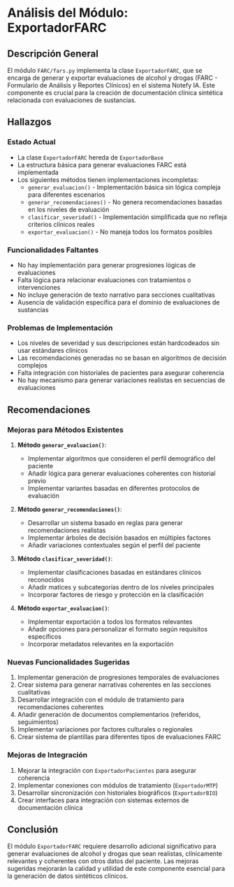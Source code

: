 # Análisis del Módulo: ExportadorFARC

## Descripción General
El módulo `FARC/fars.py` implementa la clase `ExportadorFARC`, que se encarga de generar y exportar evaluaciones de alcohol y drogas (FARC - Formulario de Análisis y Reportes Clínicos) en el sistema Notefy IA. Este componente es crucial para la creación de documentación clínica sintética relacionada con evaluaciones de sustancias.

## Hallazgos

### Estado Actual
- La clase `ExportadorFARC` hereda de `ExportadorBase`
- La estructura básica para generar evaluaciones FARC está implementada
- Los siguientes métodos tienen implementaciones incompletas:
  - `generar_evaluacion()` - Implementación básica sin lógica compleja para diferentes escenarios
  - `generar_recomendaciones()` - No genera recomendaciones basadas en los niveles de evaluación
  - `clasificar_severidad()` - Implementación simplificada que no refleja criterios clínicos reales
  - `exportar_evaluacion()` - No maneja todos los formatos posibles
  
### Funcionalidades Faltantes
- No hay implementación para generar progresiones lógicas de evaluaciones
- Falta lógica para relacionar evaluaciones con tratamientos o intervenciones
- No incluye generación de texto narrativo para secciones cualitativas
- Ausencia de validación específica para el dominio de evaluaciones de sustancias

### Problemas de Implementación
- Los niveles de severidad y sus descripciones están hardcodeados sin usar estándares clínicos
- Las recomendaciones generadas no se basan en algoritmos de decisión complejos
- Falta integración con historiales de pacientes para asegurar coherencia
- No hay mecanismo para generar variaciones realistas en secuencias de evaluaciones

## Recomendaciones

### Mejoras para Métodos Existentes
1. **Método `generar_evaluacion()`**:
   - Implementar algoritmos que consideren el perfil demográfico del paciente
   - Añadir lógica para generar evaluaciones coherentes con historial previo
   - Implementar variantes basadas en diferentes protocolos de evaluación

2. **Método `generar_recomendaciones()`**:
   - Desarrollar un sistema basado en reglas para generar recomendaciones realistas
   - Implementar árboles de decisión basados en múltiples factores
   - Añadir variaciones contextuales según el perfil del paciente

3. **Método `clasificar_severidad()`**:
   - Implementar clasificaciones basadas en estándares clínicos reconocidos
   - Añadir matices y subcategorías dentro de los niveles principales
   - Incorporar factores de riesgo y protección en la clasificación

4. **Método `exportar_evaluacion()`**:
   - Implementar exportación a todos los formatos relevantes
   - Añadir opciones para personalizar el formato según requisitos específicos
   - Incorporar metadatos relevantes en la exportación

### Nuevas Funcionalidades Sugeridas
1. Implementar generación de progresiones temporales de evaluaciones
2. Crear sistema para generar narrativas coherentes en las secciones cualitativas
3. Desarrollar integración con el módulo de tratamiento para recomendaciones coherentes
4. Añadir generación de documentos complementarios (referidos, seguimientos)
5. Implementar variaciones por factores culturales o regionales
6. Crear sistema de plantillas para diferentes tipos de evaluaciones FARC

### Mejoras de Integración
1. Mejorar la integración con `ExportadorPacientes` para asegurar coherencia
2. Implementar conexiones con módulos de tratamiento (`ExportadorMTP`)
3. Desarrollar sincronización con historiales biográficos (`ExportadorBIO`)
4. Crear interfaces para integración con sistemas externos de documentación clínica

## Conclusión
El módulo `ExportadorFARC` requiere desarrollo adicional significativo para generar evaluaciones de alcohol y drogas que sean realistas, clínicamente relevantes y coherentes con otros datos del paciente. Las mejoras sugeridas mejorarán la calidad y utilidad de este componente esencial para la generación de datos sintéticos clínicos.
